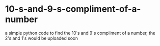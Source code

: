 # 10-s-and-9-s-compliment-of-a-number
a simple python code to find the 10's and 9's compliment of a number, the 2's and 1's would be uploaded soon
